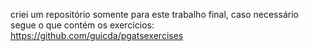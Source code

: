criei um repositório somente para este trabalho final, caso necessário segue o que contém os exercícios: https://github.com/guicda/pgatsexercises
